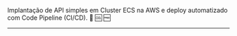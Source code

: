Implantação de API simples em Cluster ECS na AWS e deploy automatizado com Code Pipeline (CI/CD). 👏 🆒 🆓 


 ---


